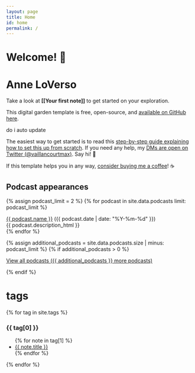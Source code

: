 ```yaml
---
layout: page
title: Home
id: home
permalink: /
---
```


# Welcome! 🌱

<h1 class="font-btm text-xl">Anne LoVerso</h1>

<p class="callout-box">
  Take a look at <span style="font-weight: bold">[[Your first note]]</span> to get started on your exploration.
</p>

This digital garden template is free, open-source, and [available on GitHub here](https://github.com/maximevaillancourt/digital-garden-jekyll-template).

do i auto update

The easiest way to get started is to read this [step-by-step guide explaining how to set this up from scratch](https://maximevaillancourt.com/blog/setting-up-your-own-digital-garden-with-jekyll). If you need any help, my [DMs are open on Twitter (@vaillancourtmax)](https://twitter.com/vaillancourtmax). Say hi! 👋

If this template helps you in any way, [consider buying me a coffee](https://ko-fi.com/maximevaillancourt)! ☕️

<div class="grid-element">
  <h2>Podcast appearances</h2>

  {% assign podcast_limit = 2 %}
  {% for podcast in site.data.podcasts limit: podcast_limit %}
  <div class="list-entry">
    <div><a target="_blank" rel="noopener" href="{{ podcast.url }}">{{ podcast.name }}</a> <span class="faded">({{ podcast.date | date: "%Y-%m-%d" }})</span></div>
    <div>{{ podcast.description_html }}</div>
  </div>
  {% endfor %}

  {% assign additional_podcasts = site.data.podcasts.size | minus: podcast_limit %}
  {% if additional_podcasts > 0 %}
  <div>
    <p>
      <a class="internal-link" href="/podcasts">
        View all podcasts ({{ additional_podcasts }} more podcasts)
      </a>
    </p>
  </div>
  {% endif %}
</div>

<h1>tags</h1>
{% for tag in site.tags %}
<h3>{{ tag[0] }}</h3>
  <ul>
    {% for note in tag[1] %}
      <li><a href="{{ note.url }}">{{ note.title }}</a></li>
    {% endfor %}
  </ul>
{% endfor %}

<style>
  .wrapper {
    max-width: 46em;
  }
</style>

